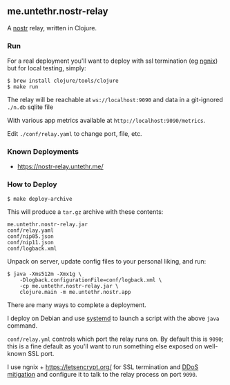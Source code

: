 ## me.untethr.nostr-relay

A [nostr](https://github.com/fiatjaf/nostr/) relay, written in Clojure.

### Run

For a real deployment you'll want to deploy with ssl termination (eg [ngnix](https://www.nginx.com/))
but for local testing, simply:

```
$ brew install clojure/tools/clojure
$ make run
```

The relay will be reachable at `ws://localhost:9090` and data
in a git-ignored `./n.db` sqlite file 

With various app metrics available at `http://localhost:9090/metrics`.

Edit `./conf/relay.yaml` to change port, file, etc.

### Known Deployments

* https://nostr-relay.untethr.me/

### How to Deploy

```
$ make deploy-archive
```

This will produce a `tar.gz` archive with these contents:

```
me.untethr.nostr-relay.jar
conf/relay.yaml
conf/nip05.json
conf/nip11.json
conf/logback.xml
```

Unpack on server, update config files to your personal liking,
and run:

```
$ java -Xms512m -Xmx1g \
    -Dlogback.configurationFile=conf/logback.xml \
    -cp me.untethr.nostr-relay.jar \
    clojure.main -m me.untethr.nostr.app
```

There are many ways to complete a deployment.

I deploy on Debian and use [systemd](https://en.wikipedia.org/wiki/Systemd) to
launch a script with the above `java` command. 

`conf/relay.yml` controls which port the relay runs on. By
default this is `9090`; this is a fine default as you'll want
to run something else exposed on well-known SSL port.

I use ngnix + https://letsencrypt.org/ for SSL termination and
[DDoS mitigation](https://www.nginx.com/blog/mitigating-ddos-attacks-with-nginx-and-nginx-plus/)
and configure it to talk to the relay process on port `9090`.
